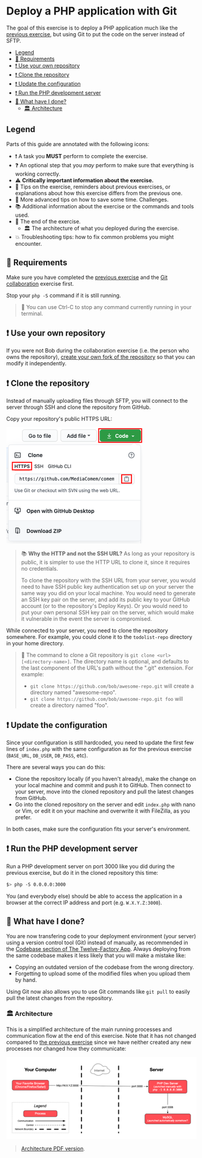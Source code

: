 # Deploy a PHP application with Git

The goal of this exercise is to deploy a PHP application much like the [previous
exercise](sftp-deployment.md), but using Git to put the code on the server
instead of SFTP.

<!-- START doctoc generated TOC please keep comment here to allow auto update -->
<!-- DON'T EDIT THIS SECTION, INSTEAD RE-RUN doctoc TO UPDATE -->

- [Legend](#legend)
- [:gem: Requirements](#gem-requirements)
- [:exclamation: Use your own repository](#exclamation-use-your-own-repository)
- [:exclamation: Clone the repository](#exclamation-clone-the-repository)
- [:exclamation: Update the configuration](#exclamation-update-the-configuration)
- [:exclamation: Run the PHP development server](#exclamation-run-the-php-development-server)
- [:checkered_flag: What have I done?](#checkered_flag-what-have-i-done)
  - [:classical_building: Architecture](#classical_building-architecture)

<!-- END doctoc generated TOC please keep comment here to allow auto update -->

## Legend

Parts of this guide are annotated with the following icons:

- :exclamation: A task you **MUST** perform to complete the exercise.
- :question: An optional step that you _may_ perform to make sure that
  everything is working correctly.
- :warning: **Critically important information about the exercise.**
- :gem: Tips on the exercise, reminders about previous exercises, or
  explanations about how this exercise differs from the previous one.
- :space_invader: More advanced tips on how to save some time. Challenges.
- :books: Additional information about the exercise or the commands and tools
  used.
- :checkered_flag: The end of the exercise.
  - :classical_building: The architecture of what you deployed during the
    exercise.
- :boom: Troubleshooting tips: how to fix common problems you might encounter.

## :gem: Requirements

Make sure you have completed the [previous exercise](sftp-deployment.md) and the
[Git
collaboration](https://github.com/MediaComem/comem-archidep-php-todo-exercise)
exercise first.

Stop your `php -S` command if it is still running.

> :gem: You can use Ctrl-C to stop any command currently running in your
> terminal.

## :exclamation: Use your own repository

If you were not Bob during the collaboration exercise (i.e. the person who owns
the repository), [create your own fork of the repository][github-fork] so that
you can modify it independently.

## :exclamation: Clone the repository

Instead of manually uploading files through SFTP, you will connect to the server
through SSH and clone the repository from GitHub.

Copy your repository's public HTTPS URL:

![HTTP Clone URL](../images/github-http-clone-url.png)

> :books: **Why the HTTP and not the SSH URL?** As long as your repository is
> public, it is simpler to use the HTTP URL to clone it, since it requires no
> credentials.
>
> To clone the repository with the SSH URL from your server, you would need to
> have SSH public key authentication set up on your server the same way you did
> on your local machine. You would need to generate an SSH key pair on the
> server, and add its public key to your GitHub account (or to the repository's
> Deploy Keys). Or you would need to put your own personal SSH key pair on the
> server, which would make it vulnerable in the event the server is compromised.

While connected to your server, you need to clone the repository somewhere. For
example, you could clone it to the `todolist-repo` directory in your home
directory.

> :gem: The command to clone a Git repository is `git clone <url>
[<directory-name>]`. The directory name is optional, and defaults to the last
> component of the URL's path without the ".git" extension. For example:
>
> - `git clone https://github.com/bob/awesome-repo.git` will create a directory
>   named "awesome-repo".
> - `git clone https://github.com/bob/awesome-repo.git foo` will create a
>   directory named "foo".

## :exclamation: Update the configuration

Since your configuration is still hardcoded, you need to update the first few
lines of `index.php` with the same configuration as for the previous exercise
(`BASE_URL`, `DB_USER`, `DB_PASS`, etc).

There are several ways you can do this:

- Clone the repository locally (if you haven't already), make the change on your
  local machine and commit and push it to GitHub. Then connect to your server,
  move into the cloned repository and pull the latest changes from GitHub.
- Go into the cloned repository on the server and edit `index.php` with nano or
  Vim, or edit it on your machine and overwrite it with FileZilla, as you
  prefer.

In both cases, make sure the configuration fits your server's environment.

## :exclamation: Run the PHP development server

Run a PHP development server on port 3000 like you did during the previous
exercise, but do it in the cloned repository this time:

```bash
$> php -S 0.0.0.0:3000
```

You (and everybody else) should be able to access the application in a browser
at the correct IP address and port (e.g. `W.X.Y.Z:3000`).

## :checkered_flag: What have I done?

You are now transfering code to your deployment environment (your server) using
a version control tool (Git) instead of manually, as recommended in the
[Codebase section of The Twelve-Factory App](https://12factor.net/codebase).
Always deploying from the same codebase makes it less likely that you will make
a mistake like:

- Copying an outdated version of the codebase from the wrong directory.
- Forgetting to upload some of the modified files when you upload them by hand.

Using Git now also allows you to use Git commands like `git pull` to easily pull
the latest changes from the repository.

### :classical_building: Architecture

This is a simplified architecture of the main running processes and
communication flow at the end of this exercise. Note that it has not changed
compared to [the previous exercise](./sftp-deployment.md#architecture) since we
have neither created any new processes nor changed how they communicate:

![Architecture](sftp-deployment-architecture.png)

> [Architecture PDF version](sftp-deployment-architecture.pdf).

[github-fork]: https://docs.github.com/en/get-started/quickstart/fork-a-repo
[php-todolist]: https://github.com/MediaComem/comem-archidep-php-todo-exercise
